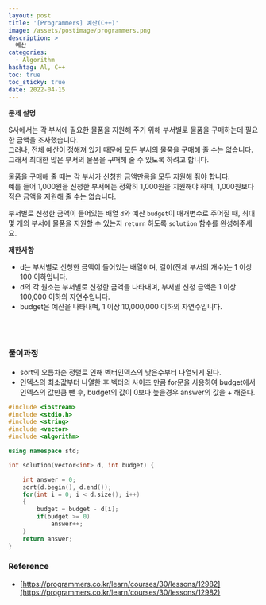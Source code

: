 ```yaml
---
layout: post
title: '[Programmers] 예산(C++)'
image: /assets/postimage/programmers.png
description: >
  예산
categories:
  - Algorithm
hashtag: Al, C++
toc: true
toc_sticky: true
date: 2022-04-15
---
```


**문제 설명**  

S사에서는 각 부서에 필요한 물품을 지원해 주기 위해 부서별로 물품을 구매하는데 필요한 금액을 조사했습니다.  
그러나, 전체 예산이 정해져 있기 때문에 모든 부서의 물품을 구매해 줄 수는 없습니다.   
그래서 최대한 많은 부서의 물품을 구매해 줄 수 있도록 하려고 합니다.

물품을 구매해 줄 때는 각 부서가 신청한 금액만큼을 모두 지원해 줘야 합니다.  
예를 들어 1,000원을 신청한 부서에는 정확히 1,000원을 지원해야 하며, 1,000원보다 적은 금액을 지원해 줄 수는 없습니다.

부서별로 신청한 금액이 들어있는 배열 `d`와 예산 `budget`이 매개변수로 주어질 때, 최대 몇 개의 부서에 물품을 지원할 수 있는지 `return` 하도록 `solution` 함수를 완성해주세요.
<br>

**제한사항**

- d는 부서별로 신청한 금액이 들어있는 배열이며, 길이(전체 부서의 개수)는 1 이상 100 이하입니다.
- d의 각 원소는 부서별로 신청한 금액을 나타내며, 부서별 신청 금액은 1 이상 100,000 이하의 자연수입니다.
- budget은 예산을 나타내며, 1 이상 10,000,000 이하의 자연수입니다.
<br>
<br>

### 풀이과정
- sort의 오름차순 정렬로 인해 벡터인덱스의 낮은수부터 나열되게 된다.  
- 인덱스의 최소값부터 나열한 후 벡터의 사이즈 만큼 for문을 사용하여 budget에서 인덱스의 값만큼 뺀 후, budget의 값이 0보다 높을경우 answer의 값을 + 해준다.

```c++
#include <iostream>
#include <stdio.h>
#include <string>
#include <vector>
#include <algorithm>

using namespace std;

int solution(vector<int> d, int budget) {

    int answer = 0;
    sort(d.begin(), d.end());
    for(int i = 0; i < d.size(); i++)
    {
        budget = budget - d[i];
        if(budget >= 0)
            answer++;
    }
    return answer;
}
```
### Reference
- [https://programmers.co.kr/learn/courses/30/lessons/12982](https://programmers.co.kr/learn/courses/30/lessons/12982)

